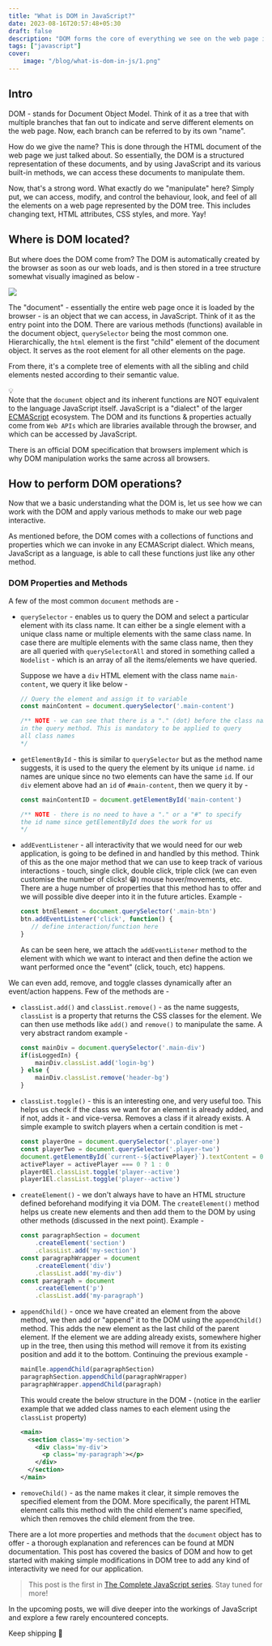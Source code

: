 ```yaml
---
title: "What is DOM in JavaScript?"
date: 2023-08-16T20:57:48+05:30
draft: false
description: "DOM forms the core of everything we see on the web page in a browser. Let's understand what it is and how it works."
tags: ["javascript"]
cover:
    image: "/blog/what-is-dom-in-js/1.png"
---
```


## Intro

DOM - stands for Document Object Model. Think of it as a tree that with multiple branches that fan out to indicate and serve different elements on the web page. Now, each branch can be referred to by its own "name".

How do we give the name? This is done through the HTML document of the web page we just talked about. So essentially, the DOM is a structured representation of these documents, and by using JavaScript and its various built-in methods, we can access these documents to manipulate them.

Now, that's a strong word. What exactly do we "manipulate" here? Simply put, we can access, modify, and control the behaviour, look, and feel of all the elements on a web page represented by the DOM tree. This includes changing text, HTML attributes, CSS styles, and more. Yay!

## Where is DOM located?

But where does the DOM come from? The DOM is automatically created by the browser as soon as our web loads, and is then stored in a tree structure somewhat visually imagined as below -

![](https://cdn.hashnode.com/res/hashnode/image/upload/v1691504302433/0e25ea02-c2b5-4a26-918a-2fd03d740a1b.png)

The "document" - essentially the entire web page once it is loaded by the browser - is an object that we can access, in JavaScript. Think of it as the entry point into the DOM. There are various methods (functions) available in the document object, `querySelector` being the most common one. Hierarchically, the `html` element is the first "child" element of the document object. It serves as the root element for all other elements on the page.

From there, it's a complete tree of elements with all the sibling and child elements nested according to their semantic value.

<div data-node-type="callout">
<div data-node-type="callout-emoji">💡</div>
<div data-node-type="callout-text">Note that the <code>document</code> object and its inherent functions are NOT equivalent to the language JavaScript itself. JavaScript is a "dialect" of the larger <a target="_blank" rel="noopener noreferrer nofollow" href="https://www.ecma-international.org/publications-and-standards/standards/ecma-262/" style="pointer-events: none">ECMAScript</a> ecosystem. The DOM and its functions &amp; properties actually come from <code>Web APIs</code> which are libraries available through the browser, and which can be accessed by JavaScript.</div>
</div>

There is an official DOM specification that browsers implement which is why DOM manipulation works the same across all browsers.

## How to perform DOM operations?

Now that we a basic understanding what the DOM is, let us see how we can work with the DOM and apply various methods to make our web page interactive.

As mentioned before, the DOM comes with a collections of functions and properties which we can invoke in any ECMAScript dialect. Which means, JavaScript as a language, is able to call these functions just like any other method.

### DOM Properties and Methods

A few of the most common `document` methods are -

* `querySelector` - enables us to query the DOM and select a particular element with its class name. It can either be a single element with a unique class name or multiple elements with the same class name. In case there are multiple elements with the same class name, then they are all queried with `querySelectorAll` and stored in something called a `Nodelist` - which is an array of all the items/elements we have queried.
    
    Suppose we have a `div` HTML element with the class name `main-content`, we query it like below -
    
    ```javascript
    // Query the element and assign it to variable 
    const mainContent = document.querySelector('.main-content')
    
    /** NOTE - we can see that there is a "." (dot) before the class name 
    in the query method. This is mandatory to be applied to query 
    all class names
    */
    ```
    
* `getElementById` - this is similar to `querySelector` but as the method name suggests, it is used to the query the element by its unique `id` name. `id` names are unique since no two elements can have the same `id`. If our `div` element above had an `id` of `#main-content`, then we query it by -
    
    ```javascript
    const mainContentID = document.getElementById('main-content')
    
    /** NOTE - there is no need to have a "." or a "#" to specify
    the id name since getElementById does the work for us 
    */
    ```
    
* `addEventListener` - all interactivity that we would need for our web application, is going to be defined in and handled by this method. Think of this as the one major method that we can use to keep track of various interactions - touch, single click, double click, triple click (we can even customise the number of clicks! 😁) mouse hover/movements, etc. There are a huge number of properties that this method has to offer and we will possible dive deeper into it in the future articles. Example -
    
    ```javascript
    const btnElement = document.querySelector('.main-btn')
    btn.addEventListener('click', function() {
       // define interaction/function here
    }
    ```
    
    As can be seen here, we attach the `addEventListener` method to the element with which we want to interact and then define the action we want performed once the "event" (click, touch, etc) happens.
    

We can even add, remove, and toggle classes dynamically after an event/action happens. Few of the methods are -

* `classList.add()` and `classList.remove()` - as the name suggests, `classList` is a property that returns the CSS classes for the element. We can then use methods like `add()` and `remove()` to manipulate the same. A very abstract random example -
    
    ```javascript
    const mainDiv = document.querySelector('.main-div')
    if(isLoggedIn) {
        mainDiv.classList.add('login-bg')
    } else {
        mainDiv.classList.remove('header-bg')
    }
    ```
    
* `classList.toggle()` - this is an interesting one, and very useful too. This helps us check if the class we want for an element is already added, and if not, adds it - and vice-versa. Removes a class if it already exists. A simple example to switch players when a certain condition is met -
    
    ```javascript
    const playerOne = document.querySelector('.player-one')
    const playerTwo = document.querySelector('.player-two')
    document.getElementById(`current--${activePlayer}`).textContent = 0
    activePlayer = activePlayer === 0 ? 1 : 0
    player0El.classList.toggle('player--active')
    player1El.classList.toggle('player--active')
    ```
    
* `createElement()` - we don't always have to have an HTML structure defined beforehand modifying it via DOM. The `createElement()` method helps us create new elements and then add them to the DOM by using other methods (discussed in the next point). Example -
    
    ```javascript
    const paragraphSection = document
        .createElement('section')
        .classList.add('my-section')
    const paragraphWrapper = document
        .createElement('div')
        .classList.add('my-div')
    const paragraph = document
        .createElement('p')
        .classList.add('my-paragraph')
    ```
    
* `appendChild()` - once we have created an element from the above method, we then add or "append" it to the DOM using the `appendChild()` method. This adds the new element as the last child of the parent element. If the element we are adding already exists, somewhere higher up in the tree, then using this method will remove it from its existing position and add it to the bottom. Continuing the previous example -
    
    ```javascript
    mainEle.appendChild(paragraphSection)
    paragraphSection.appendChild(paragraphWrapper)
    paragraphWrapper.appendChild(paragraph)
    ```
    
    This would create the below structure in the DOM - (notice in the earlier example that we added class names to each element using the `classList` property)
    
    ```xml
    <main>
      <section class='my-section'>
        <div class='my-div'>
          <p class='my-paragraph'></p>
        </div>
      </section>
    </main>
    ```
    
* `removeChild()` - as the name makes it clear, it simple removes the specified element from the DOM. More specifically, the parent HTML element calls this method with the child element's name specified, which then removes the child element from the tree.
    

There are a lot more properties and methods that the `document` object has to offer - a thorough explanation and references can be found at MDN documentation. This post has covered the basics of DOM and how to get started with making simple modifications in DOM tree to add any kind of interactivity we need for our application.

> This post is the first in [The Complete JavaScript series](https://vinoo.hashnode.dev/series/the-complete-javascript). Stay tuned for more!

In the upcoming posts, we will dive deeper into the workings of JavaScript and explore a few rarely encountered concepts.

Keep shipping 🚀
